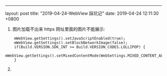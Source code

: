---
layout: post
title:  "2019-04-24-WebView 踩坑记"
date:   2019-04-24 12:11:30 +0800

1. 图片加载不出来
https 网址里面的图片不能展示:
```
    mWebView.getSettings().setJavaScriptEnabled(true);
    mWebView.getSettings().setBlockNetworkImage(false);
    if(Build.VERSION.SDK_INT >= Build.VERSION_CODES.LOLLIPOP) {            
        mWebView.getSettings().setMixedContentMode(WebSettings.MIXED_CONTENT_ALWAYS_ALLOW);
    }
```
2. 






